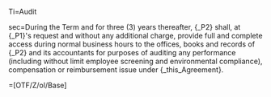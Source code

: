 Ti=Audit

sec=During the Term and for three (3) years thereafter, {_P2} shall, at {_P1}'s request and without any additional charge, provide full and complete access during normal business hours to the offices, books and records of {_P2} and its accountants for purposes of auditing any performance (including without limit employee screening and environmental compliance), compensation or reimbursement issue under {_this_Agreement}.

=[OTF/Z/ol/Base]
